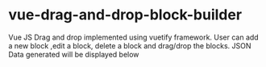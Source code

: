 # vue-drag-and-drop-block-builder
Vue JS Drag and drop implemented using vuetify framework. 
User can add a new block ,edit a block, delete a block and drag/drop the blocks. 
JSON Data generated will be displayed below
